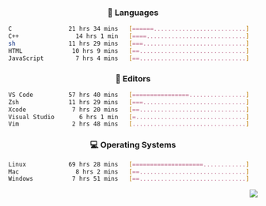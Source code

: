 <!--
<p align="center">
  <img height="50" src="https://cdn.simpleicons.org/c/81c8be" title="clang" alt="clang">
  <img height="50" src="https://cdn.simpleicons.org/c++/81c8be" title="cpp" alt="cpp">
  <img height="50" src="https://cdn.simpleicons.org/arm/81c8be" title="arm" alt="arm">
  <img height="50" src="https://cdn.simpleicons.org/stmicroelectronics/81c8be" title="stmicroelectronics" alt="stmicroelectronics">
  <img height="50" src="https://cdn.simpleicons.org/raspberrypi/81c8be" title="raspberrypi" alt="raspberrypi">
  <img height="50" src="https://cdn.simpleicons.org/cmake/81c8be" title="cmake" alt="cmake">
  <img height="50" src="https://cdn.simpleicons.org/gnubash/81c8be" title="gnubash" alt="gnubash">
</p>
-->

<!--START_SECTION:wakatime_gen-->
<div align="center">

### :hammer: Languages

```sh
C                21 hrs 34 mins   [======..........................]    25.27%
C++                14 hrs 1 min   [====............................]    16.44%
sh               11 hrs 29 mins   [===.............................]    13.45%
HTML              10 hrs 9 mins   [==..............................]    11.89%
JavaScript         7 hrs 4 mins   [==..............................]     8.29%
```

</div>

<div align="center">

### :floppy_disk: Editors

```sh
VS Code          57 hrs 40 mins   [================................]    67.56%
Zsh              11 hrs 29 mins   [===.............................]    13.45%
Xcode             7 hrs 20 mins   [==..............................]     8.60%
Visual Studio       6 hrs 1 min   [=...............................]     7.05%
Vim               2 hrs 48 mins   [................................]     3.29%
```

</div>

<div align="center">

### :computer: Operating Systems

```sh
Linux            69 hrs 28 mins   [====================............]    81.38%
Mac                8 hrs 2 mins   [==..............................]     9.42%
Windows           7 hrs 51 mins   [==..............................]     9.21%
```

</div>


<!--END_SECTION:wakatime_gen-->

<div align="right">

[![](https://komarev.com/ghpvc/?username=luswdev&color=283044&style=for-the-badge&label=visiters)](https://github.com/luswdev)

</div>
